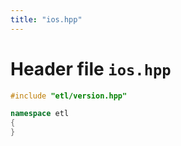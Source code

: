 ```yaml
---
title: "ios.hpp"
---
```


# Header file `ios.hpp`

``` cpp
#include "etl/version.hpp"

namespace etl
{
}
```
